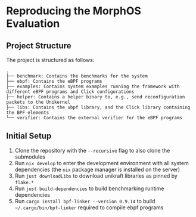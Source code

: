 # Reproducing the MorphOS Evaluation



## Project Structure

The project is structured as follows:

```
.
├── benchmark: Contains the benchmarks for the system
├── ebpf: Contains the eBPF programs
├── examples: Contains system examples running the framework with different eBPF programs and Click configurations
├── helper: Contains a helper binary to, e.g., send reconfiguration packets to the Unikernel
├── libs: Contains the ubpf library, and the Click library containing the BPF elements
└── verifier: Contains the external verifier for the eBPF programs
```

## Initial Setup

1. Clone the repository with the `--recursive` flag to also clone the submodules
2. Run `nix develop` to enter the development environment with all system dependencies (the `nix` package manager is installed on the server)
3. Run `just downloadLibs` to download unikraft libraries as pinned by `flake.*`
4. Run `just build-dependencies` to build benchmarking runtime dependencies
5. Run `cargo install bpf-linker --version 0.9.14` to build `~/.cargo/bin/bpf-linker` required to compile ebpf programs
